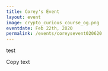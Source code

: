 ```yaml
---
title: Corey's Event
layout: event
image: crypto_curious_course_og.png
eventdate: Feb 22th, 2020
permalink: /events/coreysevent020620
---
```


<p>test</p>
<p>Copy text</p>
